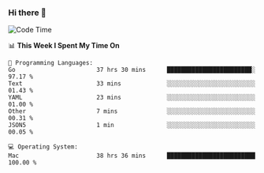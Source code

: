 ### Hi there 👋

<!--
**CrazyCollin/crazycollin** is a ✨ _special_ ✨ repository because its `README.md` (this file) appears on your GitHub profile.

Here are some ideas to get you started:

- 🔭 I’m currently working on ...
- 🌱 I’m currently learning ...
- 👯 I’m looking to collaborate on ...
- 🤔 I’m looking for help with ...
- 💬 Ask me about ...
- 📫 How to reach me: ...
- 😄 Pronouns: ...
- ⚡ Fun fact: ...
-->

<!--START_SECTION:waka-->
![Code Time](http://img.shields.io/badge/Code%20Time-5%2C109%20hrs%2043%20mins-blue)

📊 **This Week I Spent My Time On** 

```text
💬 Programming Languages: 
Go                       37 hrs 30 mins      ████████████████████████░   97.17 % 
Text                     33 mins             ░░░░░░░░░░░░░░░░░░░░░░░░░   01.43 % 
YAML                     23 mins             ░░░░░░░░░░░░░░░░░░░░░░░░░   01.00 % 
Other                    7 mins              ░░░░░░░░░░░░░░░░░░░░░░░░░   00.31 % 
JSON5                    1 min               ░░░░░░░░░░░░░░░░░░░░░░░░░   00.05 % 

💻 Operating System: 
Mac                      38 hrs 36 mins      █████████████████████████   100.00 % 
```


<!--END_SECTION:waka-->
